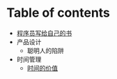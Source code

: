 # Table of contents

* [程序员写给自己的书](README.md)
* 产品设计
  * 聪明人的陷阱
* 时间管理
  * [时间的价值](shi-jian-guan-li/sheng-huo-zhong-ru-he-li-xing-hua-qian.md)

